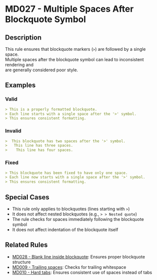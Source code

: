 # MD027 - Multiple Spaces After Blockquote Symbol

## Description

This rule ensures that blockquote markers (`>`) are followed by a single space.  
Multiple spaces after the blockquote symbol can lead to inconsistent rendering and  
are generally considered poor style.

<!-- markdownlint-disable -->
## Examples

### Valid

```markdown
> This is a properly formatted blockquote.
> Each line starts with a single space after the '>' symbol.
> This ensures consistent formatting.
```

### Invalid

```markdown
>  This blockquote has two spaces after the '>' symbol.
>   This line has three spaces.
>    This line has four spaces.
```

### Fixed

```markdown
> This blockquote has been fixed to have only one space.
> Each line now starts with a single space after the '>' symbol.
> This ensures consistent formatting.
```
<!-- markdownlint-enable -->

## Special Cases

- This rule only applies to blockquotes (lines starting with `>`)
- It does not affect nested blockquotes (e.g., `> > Nested quote`)
- The rule checks for spaces immediately following the blockquote symbol
- It does not affect indentation of the blockquote itself

## Related Rules

- [MD028 - Blank line inside blockquote](md028.md): Ensures proper blockquote structure
- [MD009 - Trailing spaces](md009.md): Checks for trailing whitespace
- [MD010 - Hard tabs](md010.md): Ensures consistent use of spaces instead of tabs

